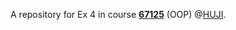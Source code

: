 A repository for Ex 4 in course [**67125**](https://shnaton.huji.ac.il/index.php/NewSyl/67125/2/2025/) (OOP) @[HUJI](https://en.huji.ac.il/).
